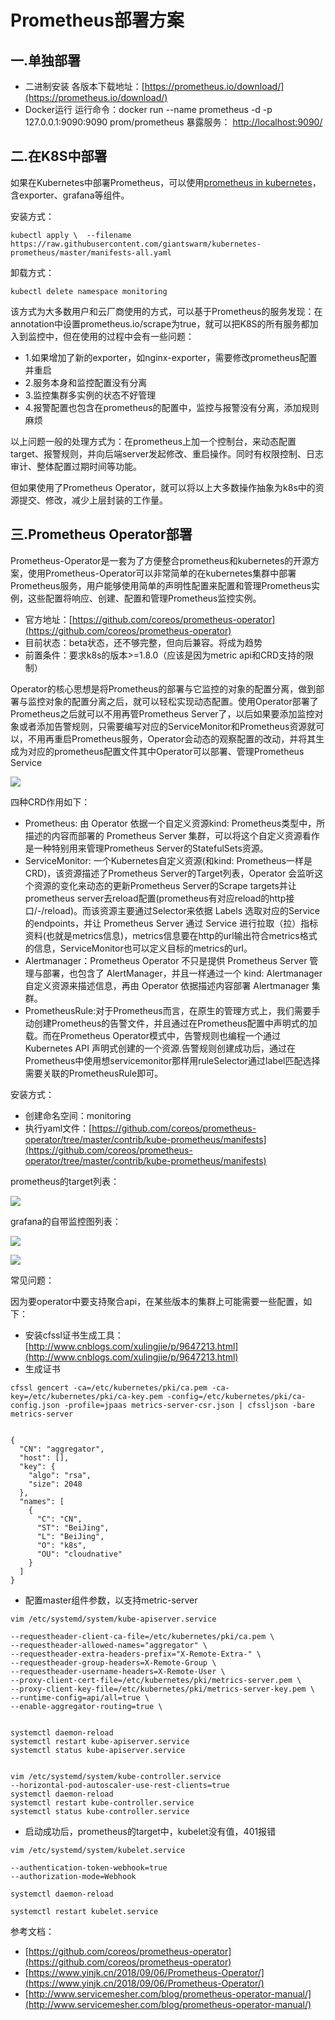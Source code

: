 # Prometheus部署方案



## 一.单独部署 <a id="yi-dan-du-bu-shu"></a>

* 二进制安装 各版本下载地址：[https://prometheus.io/download/](https://prometheus.io/download/)​
* Docker运行 运行命令：docker run --name prometheus -d -p 127.0.0.1:9090:9090 prom/prometheus 暴露服务： [http://localhost:9090/](http://localhost:9090/)​

## 二.在K8S中部署 <a id="er-zaik8szhong-bu-shu"></a>

如果在Kubernetes中部署Prometheus，可以使用[prometheus in kubernetes](https://github.com/giantswarm/prometheus)，含exporter、grafana等组件。

安装方式：

```text
kubectl apply \  --filename https://raw.githubusercontent.com/giantswarm/kubernetes-prometheus/master/manifests-all.yaml
```

卸载方式：

```text
kubectl delete namespace monitoring
```

该方式为大多数用户和云厂商使用的方式，可以基于Prometheus的服务发现：在annotation中设置prometheus.io/scrape为true，就可以把K8S的所有服务都加入到监控中，但在使用的过程中会有一些问题：

* 1.如果增加了新的exporter，如nginx-exporter，需要修改prometheus配置并重启
* 2.服务本身和监控配置没有分离
* 3.监控集群多实例的状态不好管理
* 4.报警配置也包含在prometheus的配置中，监控与报警没有分离，添加规则麻烦

以上问题一般的处理方式为：在prometheus上加一个控制台，来动态配置target、报警规则，并向后端server发起修改、重启操作。同时有权限控制、日志审计、整体配置过期时间等功能。

但如果使用了Prometheus Operator，就可以将以上大多数操作抽象为k8s中的资源提交、修改，减少上层封装的工作量。

## 三.Prometheus Operator部署 <a id="san-prometheus-operator-bu-shu"></a>

Prometheus-Operator是一套为了方便整合prometheus和kubernetes的开源方案，使用Prometheus-Operator可以非常简单的在kubernetes集群中部署Prometheus服务，用户能够使用简单的声明性配置来配置和管理Prometheus实例，这些配置将响应、创建、配置和管理Prometheus监控实例。

* 官方地址：[https://github.com/coreos/prometheus-operator](https://github.com/coreos/prometheus-operator)​
* 目前状态：beta状态，还不够完整，但向后兼容。将成为趋势
* 前置条件：要求k8s的版本&gt;=1.8.0（应该是因为metric api和CRD支持的限制）

Operator的核心思想是将Prometheus的部署与它监控的对象的配置分离，做到部署与监控对象的配置分离之后，就可以轻松实现动态配置。使用Operator部署了Prometheus之后就可以不用再管Prometheus Server了，以后如果要添加监控对象或者添加告警规则，只需要编写对应的ServiceMonitor和Prometheus资源就可以，不用再重启Prometheus服务，Operator会动态的观察配置的改动，并将其生成为对应的prometheus配置文件其中Operator可以部署、管理Prometheus Service

![](http://www.xuyasong.com/wp-content/uploads/2019/03/15503899508819.jpg)

四种CRD作用如下：

* Prometheus: 由 Operator 依据一个自定义资源kind: Prometheus类型中，所描述的内容而部署的 Prometheus Server 集群，可以将这个自定义资源看作是一种特别用来管理Prometheus Server的StatefulSets资源。
* ServiceMonitor: 一个Kubernetes自定义资源\(和kind: Prometheus一样是CRD\)，该资源描述了Prometheus Server的Target列表，Operator 会监听这个资源的变化来动态的更新Prometheus Server的Scrape targets并让prometheus server去reload配置\(prometheus有对应reload的http接口/-/reload\)。而该资源主要通过Selector来依据 Labels 选取对应的Service的endpoints，并让 Prometheus Server 通过 Service 进行拉取（拉）指标资料\(也就是metrics信息\)，metrics信息要在http的url输出符合metrics格式的信息，ServiceMonitor也可以定义目标的metrics的url。
* Alertmanager：Prometheus Operator 不只是提供 Prometheus Server 管理与部署，也包含了 AlertManager，并且一样通过一个 kind: Alertmanager 自定义资源来描述信息，再由 Operator 依据描述内容部署 Alertmanager 集群。
* PrometheusRule:对于Prometheus而言，在原生的管理方式上，我们需要手动创建Prometheus的告警文件，并且通过在Prometheus配置中声明式的加载。而在Prometheus Operator模式中，告警规则也编程一个通过Kubernetes API 声明式创建的一个资源.告警规则创建成功后，通过在Prometheus中使用想servicemonitor那样用ruleSelector通过label匹配选择需要关联的PrometheusRule即可。

安装方式：

* 创建命名空间：monitoring
* 执行yaml文件：[https://github.com/coreos/prometheus-operator/tree/master/contrib/kube-prometheus/manifests](https://github.com/coreos/prometheus-operator/tree/master/contrib/kube-prometheus/manifests)​

prometheus的target列表：

![](http://www.xuyasong.com/wp-content/uploads/2019/03/15503902243070.jpg)

grafana的自带监控图列表：

![](http://www.xuyasong.com/wp-content/uploads/2019/03/15515914029950.jpg)

![](http://www.xuyasong.com/wp-content/uploads/2019/03/15503910885283.jpg)

常见问题：

因为要operator中要支持聚合api，在某些版本的集群上可能需要一些配置，如下：

* 安装cfssl证书生成工具：[http://www.cnblogs.com/xulingjie/p/9647213.html](http://www.cnblogs.com/xulingjie/p/9647213.html)​
* 生成证书

```text
cfssl gencert -ca=/etc/kubernetes/pki/ca.pem -ca-key=/etc/kubernetes/pki/ca-key.pem -config=/etc/kubernetes/pki/ca-config.json -profile=jpaas metrics-server-csr.json | cfssljson -bare metrics-server
​
​
{
  "CN": "aggregator",
  "host": [],
  "key": {
    "algo": "rsa",
    "size": 2048
  },
  "names": [
    {
      "C": "CN",
      "ST": "BeiJing",
      "L": "BeiJing",
      "O": "k8s",
      "OU": "cloudnative"
    }
  ]
}
```

* 配置master组件参数，以支持metric-server

```text
vim /etc/systemd/system/kube-apiserver.service
​
--requestheader-client-ca-file=/etc/kubernetes/pki/ca.pem \
--requestheader-allowed-names="aggregator" \
--requestheader-extra-headers-prefix="X-Remote-Extra-" \
--requestheader-group-headers=X-Remote-Group \
--requestheader-username-headers=X-Remote-User \
--proxy-client-cert-file=/etc/kubernetes/pki/metrics-server.pem \
--proxy-client-key-file=/etc/kubernetes/pki/metrics-server-key.pem \
--runtime-config=api/all=true \
--enable-aggregator-routing=true \
​
​
systemctl daemon-reload
systemctl restart kube-apiserver.service
systemctl status kube-apiserver.service
​
​
vim /etc/systemd/system/kube-controller.service
--horizontal-pod-autoscaler-use-rest-clients=true
systemctl daemon-reload
systemctl restart kube-controller.service
systemctl status kube-controller.service
```

* 启动成功后，prometheus的target中，kubelet没有值，401报错

```text
vim /etc/systemd/system/kubelet.service
​
--authentication-token-webhook=true
--authorization-mode=Webhook
​
systemctl daemon-reload
​
systemctl restart kubelet.service
```

参考文档：

* ​[https://github.com/coreos/prometheus-operator](https://github.com/coreos/prometheus-operator)​
* ​[https://www.yinjk.cn/2018/09/06/Prometheus-Operator/](https://www.yinjk.cn/2018/09/06/Prometheus-Operator/)​
* ​[http://www.servicemesher.com/blog/prometheus-operator-manual/](http://www.servicemesher.com/blog/prometheus-operator-manual/)

